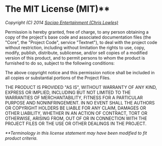 # The MIT License (MIT)**

_Copyright (C) 2014 [Sociao Entertainment (Chris Lowles)](https://github.com/sociao)_

Permission is hereby granted, free of charge, to any person obtaining a copy of the project's base code and associated documentation files (the "Core", the "Project Code", service "Textnet"), to deal with the project code without restriction, including without limitation the rights to use, copy, modify, publish, distribute, sublicense, and/or sell copies of a modified version of this product, and to permit persons to whom the product is furnished to do so, subject to the following conditions:

The above copyright notice and this permission notice shall be included in all copies or substantial portions of the Project Files.

THE PRODUCT IS PROVIDED "AS IS", WITHOUT WARRANTY OF ANY KIND, EXPRESS OR IMPLIED, INCLUDING BUT NOT LIMITED TO THE WARRANTIES OF MERCHANTABILITY, FITNESS FOR A PARTICULAR PURPOSE AND NONINFRINGEMENT. IN NO EVENT SHALL THE AUTHORS OR COPYRIGHT HOLDERS BE LIABLE FOR ANY CLAIM, DAMAGES OR OTHER LIABILITY, WHETHER IN AN ACTION OF CONTRACT, TORT OR OTHERWISE, ARISING FROM, OUT OF OR IN CONNECTION WITH THE PROJECT FILES OR THE USE OR OTHER DEALINGS IN THE PROJECT.

_**Terminology in this license statement may have been modified to fit product criteria._
